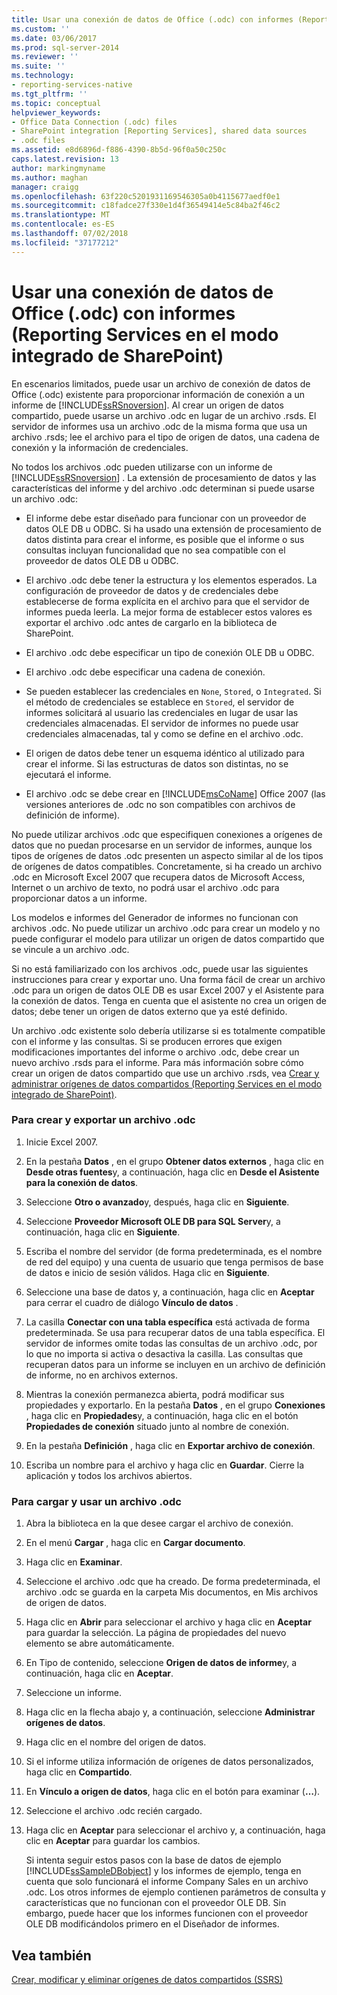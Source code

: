 ```yaml
---
title: Usar una conexión de datos de Office (.odc) con informes (Reporting Services en modo integrado de SharePoint) | Microsoft Docs
ms.custom: ''
ms.date: 03/06/2017
ms.prod: sql-server-2014
ms.reviewer: ''
ms.suite: ''
ms.technology:
- reporting-services-native
ms.tgt_pltfrm: ''
ms.topic: conceptual
helpviewer_keywords:
- Office Data Connection (.odc) files
- SharePoint integration [Reporting Services], shared data sources
- .odc files
ms.assetid: e8d6896d-f886-4390-8b5d-96f0a50c250c
caps.latest.revision: 13
author: markingmyname
ms.author: maghan
manager: craigg
ms.openlocfilehash: 63f220c5201931169546305a0b4115677aedf0e1
ms.sourcegitcommit: c18fadce27f330e1d4f36549414e5c84ba2f46c2
ms.translationtype: MT
ms.contentlocale: es-ES
ms.lasthandoff: 07/02/2018
ms.locfileid: "37177212"
---
```

# <a name="use-an-office-data-connection-odc-with-reports-reporting-services-in-sharepoint-integrated-mode"></a>Usar una conexión de datos de Office (.odc) con informes (Reporting Services en el modo integrado de SharePoint)
  En escenarios limitados, puede usar un archivo de conexión de datos de Office (.odc) existente para proporcionar información de conexión a un informe de [!INCLUDE[ssRSnoversion](../../includes/ssrsnoversion-md.md)]. Al crear un origen de datos compartido, puede usarse un archivo .odc en lugar de un archivo .rsds. El servidor de informes usa un archivo .odc de la misma forma que usa un archivo .rsds; lee el archivo para el tipo de origen de datos, una cadena de conexión y la información de credenciales.  
  
 No todos los archivos .odc pueden utilizarse con un informe de [!INCLUDE[ssRSnoversion](../../includes/ssrsnoversion-md.md)] . La extensión de procesamiento de datos y las características del informe y del archivo .odc determinan si puede usarse un archivo .odc:  
  
-   El informe debe estar diseñado para funcionar con un proveedor de datos OLE DB u ODBC. Si ha usado una extensión de procesamiento de datos distinta para crear el informe, es posible que el informe o sus consultas incluyan funcionalidad que no sea compatible con el proveedor de datos OLE DB u ODBC.  
  
-   El archivo .odc debe tener la estructura y los elementos esperados. La configuración de proveedor de datos y de credenciales debe establecerse de forma explícita en el archivo para que el servidor de informes pueda leerla. La mejor forma de establecer estos valores es exportar el archivo .odc antes de cargarlo en la biblioteca de SharePoint.  
  
-   El archivo .odc debe especificar un tipo de conexión OLE DB u ODBC.  
  
-   El archivo .odc debe especificar una cadena de conexión.  
  
-   Se pueden establecer las credenciales en `None`, `Stored`, o `Integrated`. Si el método de credenciales se establece en `Stored`, el servidor de informes solicitará al usuario las credenciales en lugar de usar las credenciales almacenadas. El servidor de informes no puede usar credenciales almacenadas, tal y como se define en el archivo .odc.  
  
-   El origen de datos debe tener un esquema idéntico al utilizado para crear el informe. Si las estructuras de datos son distintas, no se ejecutará el informe.  
  
-   El archivo .odc se debe crear en [!INCLUDE[msCoName](../../includes/msconame-md.md)] Office 2007 (las versiones anteriores de .odc no son compatibles con archivos de definición de informe).  
  
 No puede utilizar archivos .odc que especifiquen conexiones a orígenes de datos que no puedan procesarse en un servidor de informes, aunque los tipos de orígenes de datos .odc presenten un aspecto similar al de los tipos de orígenes de datos compatibles. Concretamente, si ha creado un archivo .odc en Microsoft Excel 2007 que recupera datos de Microsoft Access, Internet o un archivo de texto, no podrá usar el archivo .odc para proporcionar datos a un informe.  
  
 Los modelos e informes del Generador de informes no funcionan con archivos .odc. No puede utilizar un archivo .odc para crear un modelo y no puede configurar el modelo para utilizar un origen de datos compartido que se vincule a un archivo .odc.  
  
 Si no está familiarizado con los archivos .odc, puede usar las siguientes instrucciones para crear y exportar uno. Una forma fácil de crear un archivo .odc para un origen de datos OLE DB es usar Excel 2007 y el Asistente para la conexión de datos. Tenga en cuenta que el asistente no crea un origen de datos; debe tener un origen de datos externo que ya esté definido.  
  
 Un archivo .odc existente solo debería utilizarse si es totalmente compatible con el informe y las consultas. Si se producen errores que exigen modificaciones importantes del informe o archivo .odc, debe crear un nuevo archivo .rsds para el informe. Para más información sobre cómo crear un origen de datos compartido que use un archivo .rsds, vea [Crear y administrar orígenes de datos compartidos &#40;Reporting Services en el modo integrado de SharePoint&#41;](../create-manage-shared-data-sources-reporting-services-sharepoint-integrated-mode.md).  
  
### <a name="to-create-and-export-an-odc-file"></a>Para crear y exportar un archivo .odc  
  
1.  Inicie Excel 2007.  
  
2.  En la pestaña **Datos** , en el grupo **Obtener datos externos** , haga clic en **Desde otras fuentes**y, a continuación, haga clic en **Desde el Asistente para la conexión de datos**.  
  
3.  Seleccione **Otro o avanzado**y, después, haga clic en **Siguiente**.  
  
4.  Seleccione **Proveedor Microsoft OLE DB para SQL Server**y, a continuación, haga clic en **Siguiente**.  
  
5.  Escriba el nombre del servidor (de forma predeterminada, es el nombre de red del equipo) y una cuenta de usuario que tenga permisos de base de datos e inicio de sesión válidos. Haga clic en **Siguiente**.  
  
6.  Seleccione una base de datos y, a continuación, haga clic en **Aceptar** para cerrar el cuadro de diálogo **Vínculo de datos** .  
  
7.  La casilla **Conectar con una tabla específica** está activada de forma predeterminada. Se usa para recuperar datos de una tabla específica. El servidor de informes omite todas las consultas de un archivo .odc, por lo que no importa si activa o desactiva la casilla. Las consultas que recuperan datos para un informe se incluyen en un archivo de definición de informe, no en archivos externos.  
  
8.  Mientras la conexión permanezca abierta, podrá modificar sus propiedades y exportarlo. En la pestaña **Datos** , en el grupo **Conexiones** , haga clic en **Propiedades**y, a continuación, haga clic en el botón **Propiedades de conexión** situado junto al nombre de conexión.  
  
9. En la pestaña **Definición** , haga clic en **Exportar archivo de conexión**.  
  
10. Escriba un nombre para el archivo y haga clic en **Guardar**. Cierre la aplicación y todos los archivos abiertos.  
  
### <a name="to-upload-and-use-an-odc-file"></a>Para cargar y usar un archivo .odc  
  
1.  Abra la biblioteca en la que desee cargar el archivo de conexión.  
  
2.  En el menú **Cargar** , haga clic en **Cargar documento**.  
  
3.  Haga clic en **Examinar**.  
  
4.  Seleccione el archivo .odc que ha creado. De forma predeterminada, el archivo .odc se guarda en la carpeta Mis documentos, en Mis archivos de origen de datos.  
  
5.  Haga clic en **Abrir** para seleccionar el archivo y haga clic en **Aceptar** para guardar la selección. La página de propiedades del nuevo elemento se abre automáticamente.  
  
6.  En Tipo de contenido, seleccione **Origen de datos de informe**y, a continuación, haga clic en **Aceptar**.  
  
7.  Seleccione un informe.  
  
8.  Haga clic en la flecha abajo y, a continuación, seleccione **Administrar orígenes de datos**.  
  
9. Haga clic en el nombre del origen de datos.  
  
10. Si el informe utiliza información de orígenes de datos personalizados, haga clic en **Compartido**.  
  
11. En **Vínculo a origen de datos**, haga clic en el botón para examinar (**…**).  
  
12. Seleccione el archivo .odc recién cargado.  
  
13. Haga clic en **Aceptar** para seleccionar el archivo y, a continuación, haga clic en **Aceptar** para guardar los cambios.  
  
     Si intenta seguir estos pasos con la base de datos de ejemplo [!INCLUDE[ssSampleDBobject](../../includes/sssampledbobject-md.md)] y los informes de ejemplo, tenga en cuenta que solo funcionará el informe Company Sales en un archivo .odc. Los otros informes de ejemplo contienen parámetros de consulta y características que no funcionan con el proveedor OLE DB. Sin embargo, puede hacer que los informes funcionen con el proveedor OLE DB modificándolos primero en el Diseñador de informes.  
  
## <a name="see-also"></a>Vea también  
 [Crear, modificar y eliminar orígenes de datos compartidos &#40;SSRS&#41;](create-modify-and-delete-shared-data-sources-ssrs.md)  
  
  
